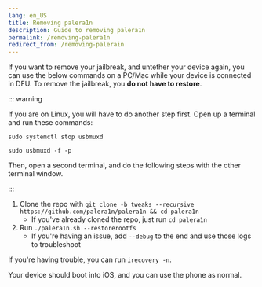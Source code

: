 ```yaml
---
lang: en_US
title: Removing palera1n
description: Guide to removing palera1n
permalink: /removing-palera1n
redirect_from: /removing-palerain
---
```


If you want to remove your jailbreak, and untether your device again, you can use the below commands on a PC/Mac while your device is connected in DFU. To remove the jailbreak, you **do not have to restore**.

::: warning

If you are on Linux, you will have to do another step first. Open up a terminal and run these commands:

`sudo systemctl stop usbmuxd`

`sudo usbmuxd -f -p`

Then, open a second terminal, and do the following steps with the other terminal window.

:::

1. Clone the repo with `git clone -b tweaks --recursive https://github.com/palera1n/palera1n && cd palera1n`
    - If you've already cloned the repo, just run `cd palera1n`
2. Run `./palera1n.sh --restorerootfs`
    - If you're having an issue, add `--debug` to the end and use those logs to troubleshoot

If you're having trouble, you can run `irecovery -n`.

Your device should boot into iOS, and you can use the phone as normal.
